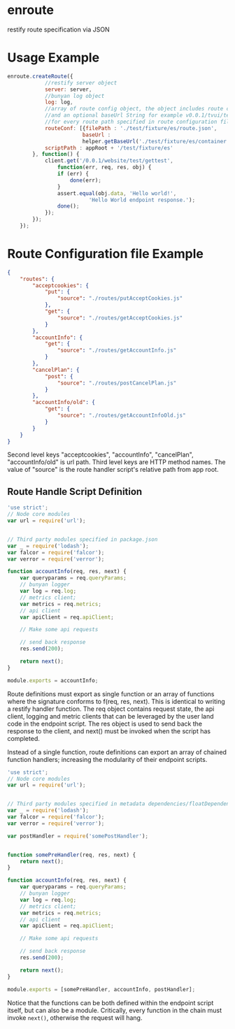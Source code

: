 # enroute
restify route specification via JSON

# Usage Example
```javascript
enroute.createRoute({
            //restify server object
            server: server,
            //bunyan log object
            log: log,
            //array of route config object, the object includes route configuration file path
            //and an optional baseUrl String for example v0.0.1/tvui/test, it will be prepend
            //for every route path specified in route configuration file
            routeConf: [{filePath : './test/fixture/es/route.json',
                        baseUrl :
                        helper.getBaseUrl('./test/fixture/es/container.json')}],
            scriptPath : appRoot + '/test/fixture/es'
        }, function() {
            client.get('/0.0.1/website/test/gettest',
                function(err, req, res, obj) {
                if (err) {
                    done(err);
                }
                assert.equal(obj.data, 'Hello world!',
                          'Hello World endpoint response.');
                done();
            });
        });
    });
```

# Route Configuration file Example
```json
{
    "routes": {
        "acceptcookies": {
            "put": {
                "source": "./routes/putAcceptCookies.js"
            },
            "get": {
                "source": "./routes/getAcceptCookies.js"
            }
        },
        "accountInfo": {
            "get": {
                "source": "./routes/getAccountInfo.js"
            }
        },
        "cancelPlan": {
            "post": {
                "source": "./routes/postCancelPlan.js"
            }
        },
        "accountInfo/old": {
            "get": {
                "source": "./routes/getAccountInfoOld.js"
            }
        }
    }
}
```
Second level keys "acceptcookies", "accountInfo", "cancelPlan", "accountInfo/old" is url path.
Third level keys are HTTP method names.
The value of "source" is the route handler script's relative path from app root.

## Route Handle Script Definition
```javascript
'use strict';
// Node core modules
var url = require('url');


// Third party modules specified in package.json
var _ = require('lodash');
var falcor = require('falcor');
var verror = require('verror');

function accountInfo(req, res, next) {
    var queryparams = req.queryParams;
    // bunyan logger
    var log = req.log;
    // metrics client;
    var metrics = req.metrics;
    // api client
    var apiClient = req.apiClient;

    // Make some api requests

    // send back response
    res.send(200);

    return next();
}

module.exports = accountInfo;
```
Route definitions must export as single function or an array of functions where the signature conforms to f(req, res, next). This is identical to writing a restify handler function. The req object contains request state, the api client, logging and metric clients that can be leveraged by the user land code in the endpoint script. The res object is used to send back the response to the client, and next() must be invoked when the script has completed.

Instead of a single function, route definitions can export an array of chained function handlers; increasing the modularity of their endpoint scripts.

```javascript
'use strict';
// Node core modules
var url = require('url');


// Third party modules specified in metadata dependencies/floatDependencies fields
var _ = require('lodash');
var falcor = require('falcor');
var verror = require('verror');

var postHandler = require('somePostHandler');


function somePreHandler(req, res, next) {
    return next();
}

function accountInfo(req, res, next) {
    var queryparams = req.queryParams;
    // bunyan logger
    var log = req.log;
    // metrics client;
    var metrics = req.metrics;
    // api client
    var apiClient = req.apiClient;

    // Make some api requests

    // send back response
    res.send(200);

    return next();
}

module.exports = [somePreHandler, accountInfo, postHandler];
```

Notice that the functions can be both defined within the endpoint script itself, but can also be a module. Critically, every function in the chain must invoke ```next()```, otherwise the request will hang.

